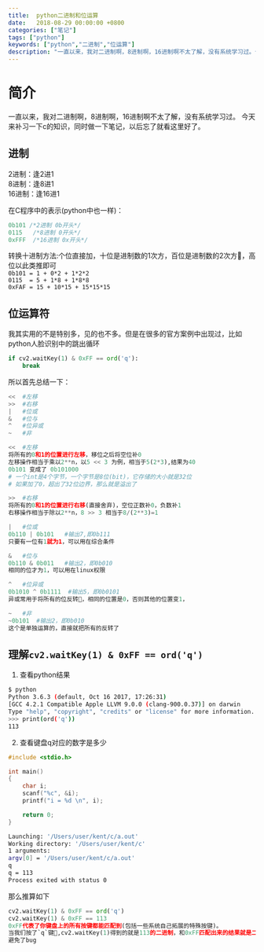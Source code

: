 ```yaml
---
title:  python二进制和位运算
date:   2018-08-29 00:00:00 +0800
categories: ["笔记"]
tags: ["python"]
keywords: ["python","二进制","位运算"]
description: "一直以来，我对二进制啊，8进制啊，16进制啊不太了解，没有系统学习过。今天来补习一下c的知识，同时做一下笔记，以后忘了就看这里好了。"
---
```



简介
===
一直以来，我对二进制啊，8进制啊，16进制啊不太了解，没有系统学习过。
今天来补习一下c的知识，同时做一下笔记，以后忘了就看这里好了。


进制
---
2进制：逢2进1  
8进制：逢8进1  
16进制：逢16进1  

在C程序中的表示(python中也一样)：
```c
0b101 /*2进制 0b开头*/
0115   /*8进制 0开头*/
0xFFF  /*16进制 0x开头*/
```
转换十进制方法:个位直接加，十位是进制数的1次方，百位是进制数的2次方，高位以此类推即可  
`0b101 = 1 + 0*2 + 1*2*2`  
`0115  = 5 + 1*8 + 1*8*8`  
`0xFAF = 15 + 10*15 + 15*15*15`

位运算符
---
我其实用的不是特别多，见的也不多。但是在很多的官方案例中出现过，比如python人脸识别中的跳出循环
```python
if cv2.waitKey(1) & 0xFF == ord('q'):
    break
```
所以首先总结一下：
```python
<<  #左移
>>  #右移
|   #位或 
&   #位与
^   #位异或
~   #非

<<  #左移
将所有的0和1的位置进行左移，移位之后将空位补0 
左移操作相当于乘以2**n，以5 << 3 为例，相当于5(2*3),结果为40
0b101 变成了 0b101000
# 一个int是4个字节，一个字节是8位(bit)，它存储的大小就是32位
# 如果加了0，超出了32位边界，那么就是溢出了

>>  #右移
将所有的0和1的位置进行右移(直接舍弃)，空位正数补0，负数补1
右移操作相当于除以2**n，8 >> 3 相当于8/(2**3)=1

|   #位或 
0b110 | 0b101   #输出7,即0b111
只要有一位有1就为1，可以用在综合条件

&   #位与
0b110 & 0b011   #输出2，即0b010
相同的位才为1，可以用在linux权限

^   #位异或
0b1010 ^ 0b1111  #输出5，即0b0101
异或常用于将所有的位反转，相同的位置是0，否则其他的位置变1，

~   #非
~0b101  #输出2，即0b010
这个是单独运算的，直接就把所有的反转了
```

理解`cv2.waitKey(1) & 0xFF == ord('q')`
---
1. 查看python结果
```bash
$ python
Python 3.6.3 (default, Oct 16 2017, 17:26:31)
[GCC 4.2.1 Compatible Apple LLVM 9.0.0 (clang-900.0.37)] on darwin
Type "help", "copyright", "credits" or "license" for more information.
>>> print(ord('q'))
113
```

2. 查看键盘q对应的数字是多少  

```c
#include <stdio.h>

int main()
{
    char i;
    scanf("%c", &i);
    printf("i = %d \n", i);

    return 0;
}
```

```bash
Launching: '/Users/user/kent/c/a.out'
Working directory: '/Users/user/kent/c'
1 arguments:
argv[0] = '/Users/user/kent/c/a.out'
q
q = 113 
Process exited with status 0
```

那么推算如下  
```python
cv2.waitKey(1) & 0xFF == ord('q')
cv2.waitKey(1) & 0xFF == 113
0xFF代表了你键盘上的所有按键都能匹配到(包括一些系统自己拓展的特殊按键)。
当我们按了`q`键,cv2.waitKey(1)得到的就是113的二进制，和0xFF匹配出来的结果就是二进制的113，在任何系统上转换为十进制，都会和右边的十进制113相等。
避免了bug
```